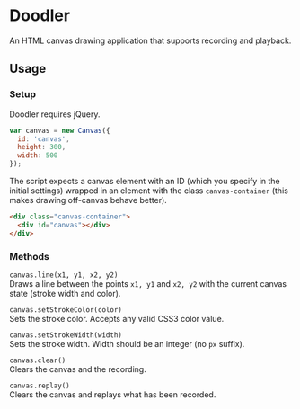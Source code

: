 # Doodler

An HTML canvas drawing application that supports recording and playback.

## Usage

### Setup

Doodler requires jQuery.

```js
var canvas = new Canvas({
  id: 'canvas',
  height: 300,
  width: 500
});
```

The script expects a canvas element with an ID (which you specify in the initial settings) wrapped in an element with the class `canvas-container` (this makes drawing off-canvas behave better).

```html
<div class="canvas-container">
  <div id="canvas"></div>
</div>
```

### Methods

`canvas.line(x1, y1, x2, y2)`  
Draws a line between the points `x1, y1` and `x2, y2` with the current canvas state (stroke width and color).

`canvas.setStrokeColor(color)`  
Sets the stroke color. Accepts any valid CSS3 color value.

`canvas.setStrokeWidth(width)`  
Sets the stroke width. Width should be an integer (no `px` suffix).

`canvas.clear()`  
Clears the canvas and the recording.

`canvas.replay()`  
Clears the canvas and replays what has been recorded.
